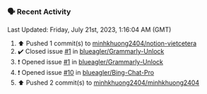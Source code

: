### 🗣 Recent Activity

<!--RECENT_ACTIVITY:last_update-->
Last Updated: Friday, July 21st, 2023, 1:16:04 AM (GMT)
<!--RECENT_ACTIVITY:last_update_end-->
<!--RECENT_ACTIVITY:start-->
1. ⬆️ Pushed 1 commit(s) to [minhkhuong2404/notion-vietcetera](https://github.com/minhkhuong2404/notion-vietcetera)
2. ✔️ Closed issue [#1](https://github.com/blueagler/Grammarly-Unlock/issues/1) in [blueagler/Grammarly-Unlock](https://github.com/blueagler/Grammarly-Unlock)
3. ❗️ Opened issue [#1](https://github.com/blueagler/Grammarly-Unlock/issues/1) in [blueagler/Grammarly-Unlock](https://github.com/blueagler/Grammarly-Unlock)
4. ❗️ Opened issue [#10](https://github.com/blueagler/Bing-Chat-Pro/issues/10) in [blueagler/Bing-Chat-Pro](https://github.com/blueagler/Bing-Chat-Pro)
5. ⬆️ Pushed 2 commit(s) to [minhkhuong2404/minhkhuong2404](https://github.com/minhkhuong2404/minhkhuong2404)
<!--RECENT_ACTIVITY:end-->
